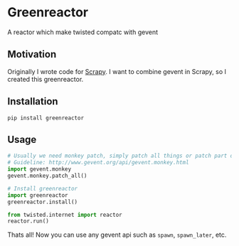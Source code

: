 # Greenreactor
A reactor which make twisted compatc with gevent 


## Motivation

Originally I wrote code for [Scrapy](https://github.com/scrapy/scrapy). I want to combine gevent in Scrapy, so I created this greenreactor.

## Installation
`pip install greenreactor`

## Usage

```python
# Usually we need monkey patch, simply patch all things or patch part of them if you understand what you are doing.
# Guideline: http://www.gevent.org/api/gevent.monkey.html
import gevent.monkey
gevent.monkey.patch_all()

# Install greenreactor
import greenreactor
greenreactor.install()

from twisted.internet import reactor
reactor.run()
```

Thats all! Now you can use any gevent api such as `spawn`, `spawn_later`, etc.
